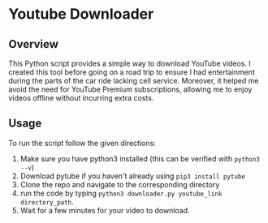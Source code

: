 # Youtube Downloader

## Overview
This Python script provides a simple way to download YouTube videos. I created this tool before going on a road trip to ensure I had entertainment during the parts of the car ride lacking cell service. Moreover, it helped me avoid the need for YouTube Premium subscriptions, allowing me to enjoy videos offline without incurring extra costs.

## Usage
To run the script follow the given directions:
1. Make sure you have python3 installed (this can be verified with ```python3 --v```)
2. Download pytube if you haven't already using ```pip3 install pytube```
3. Clone the repo and navigate to the corresponding directory
4. run the code by typing ```python3 downloader.py youtube_link directory_path```.
5. Wait for a few minutes for your video to download.

